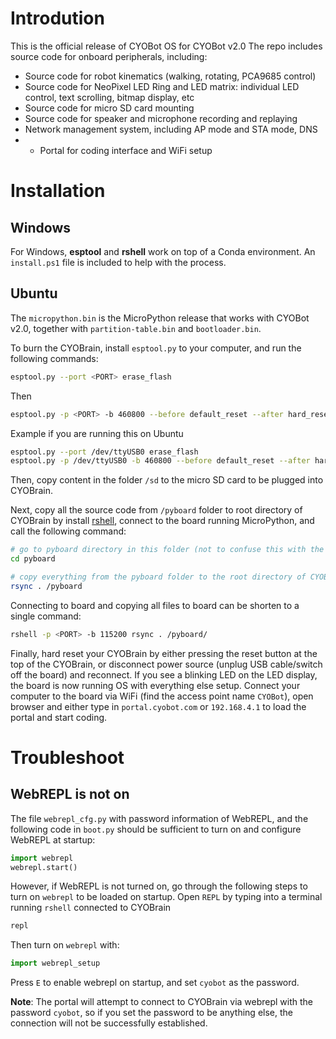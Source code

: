 # Introdution
This is the official release of CYOBot OS for CYOBot v2.0
The repo includes source code for onboard peripherals, including:
* Source code for robot kinematics (walking, rotating, PCA9685 control)
* Source code for NeoPixel LED Ring and LED matrix: individual LED control, text scrolling, bitmap display, etc
* Source code for micro SD card mounting
* Source code for speaker and microphone recording and replaying
* Network management system, including AP mode and STA mode, DNS
* * Portal for coding interface and WiFi setup

# Installation
## Windows
For Windows, **esptool** and **rshell** work on top of a Conda environment. An `install.ps1` file is included to help with the process.

## Ubuntu
The `micropython.bin` is the MicroPython release that works with CYOBot v2.0, together with `partition-table.bin` and `bootloader.bin`.

To burn the CYOBrain, install `esptool.py` to your computer, and run the following commands:

```bash
esptool.py --port <PORT> erase_flash
```
Then
```bash
esptool.py -p <PORT> -b 460800 --before default_reset --after hard_reset --chip esp32s3 write_flash --flash_mode dio --flash_size 4MB --flash_freq 80m 0x0 bootloader.bin 0x8000 partition-table.bin 0x10000 micropython.bin
```
Example if you are running this on Ubuntu

```bash
esptool.py --port /dev/ttyUSB0 erase_flash
esptool.py -p /dev/ttyUSB0 -b 460800 --before default_reset --after hard_reset --chip esp32s3 write_flash --flash_mode dio --flash_size 4MB --flash_freq 80m 0x0 bootloader.bin 0x8000 partition-table.bin 0x10000 micropython.bin
```

Then, copy content in the folder `/sd` to the micro SD card to be plugged into CYOBrain.

Next, copy all the source code from `/pyboard` folder to root directory of CYOBrain by install [rshell](https://github.com/dhylands/rshell), connect to the board running MicroPython, and call the following command:

```bash
# go to pyboard directory in this folder (not to confuse this with the root directory, /pyboard)
cd pyboard

# copy everything from the pyboard folder to the root directory of CYOBrain
rsync . /pyboard
```

Connecting to board and copying all files to board can be shorten to a single command:
```bash
rshell -p <PORT> -b 115200 rsync . /pyboard/
```

Finally, hard reset your CYOBrain by either pressing the reset button at the top of the CYOBrain, or disconnect power source (unplug USB cable/switch off the board) and reconnect. If you see a blinking LED on the LED display, the board is now running OS with everything else setup. Connect your computer to the board via WiFi (find the access point name `CYOBot`), open browser and either type in `portal.cyobot.com` or `192.168.4.1` to load the portal and start coding.

# Troubleshoot
## WebREPL is not on
The file `webrepl_cfg.py` with password information of WebREPL, and the following code in `boot.py` should be sufficient to turn on and configure WebREPL at startup:
```python
import webrepl
webrepl.start()
```

However, if WebREPL is not turned on, go through the following steps to turn on `webrepl` to be loaded on startup. Open `REPL` by typing into a terminal running `rshell` connected to CYOBrain
```bash
repl
```
Then turn on `webrepl` with:
```python
import webrepl_setup
```
Press `E` to enable webrepl on startup, and set `cyobot` as the password.

**Note**: The portal will attempt to connect to CYOBrain via webrepl with the password `cyobot`, so if you set the password to be anything else, the connection will not be successfully established.